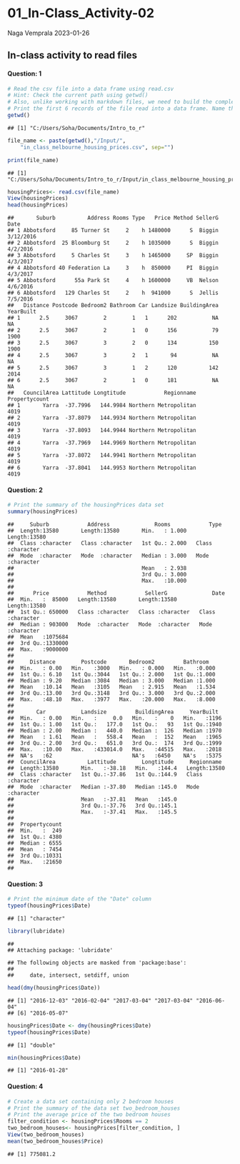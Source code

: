 01_In-Class_Activity-02
================
Naga Vemprala
2023-01-26

## In-class activity to read files

#### Question: 1

``` r
# Read the csv file into a data frame using read.csv 
# Hint: Check the current path using getwd() 
# Also, unlike working with markdown files, we need to build the complete path for the file in order to read the file. 
# Print the first 6 records of the file read into a data frame. Name the data frame as housingPrices
getwd()
```

    ## [1] "C:/Users/Soha/Documents/Intro_to_r"

``` r
file_name <- paste(getwd(),"/Input/",
    "in_class_melbourne_housing_prices.csv", sep="")

print(file_name)
```

    ## [1] "C:/Users/Soha/Documents/Intro_to_r/Input/in_class_melbourne_housing_prices.csv"

``` r
housingPrices<- read.csv(file_name)
View(housingPrices)
head(housingPrices)
```

    ##       Suburb          Address Rooms Type   Price Method SellerG      Date
    ## 1 Abbotsford     85 Turner St     2    h 1480000      S  Biggin 3/12/2016
    ## 2 Abbotsford  25 Bloomburg St     2    h 1035000      S  Biggin  4/2/2016
    ## 3 Abbotsford     5 Charles St     3    h 1465000     SP  Biggin  4/3/2017
    ## 4 Abbotsford 40 Federation La     3    h  850000     PI  Biggin  4/3/2017
    ## 5 Abbotsford      55a Park St     4    h 1600000     VB  Nelson  4/6/2016
    ## 6 Abbotsford   129 Charles St     2    h  941000      S  Jellis  7/5/2016
    ##   Distance Postcode Bedroom2 Bathroom Car Landsize BuildingArea YearBuilt
    ## 1      2.5     3067        2        1   1      202           NA        NA
    ## 2      2.5     3067        2        1   0      156           79      1900
    ## 3      2.5     3067        3        2   0      134          150      1900
    ## 4      2.5     3067        3        2   1       94           NA        NA
    ## 5      2.5     3067        3        1   2      120          142      2014
    ## 6      2.5     3067        2        1   0      181           NA        NA
    ##   CouncilArea Lattitude Longtitude            Regionname Propertycount
    ## 1       Yarra  -37.7996   144.9984 Northern Metropolitan          4019
    ## 2       Yarra  -37.8079   144.9934 Northern Metropolitan          4019
    ## 3       Yarra  -37.8093   144.9944 Northern Metropolitan          4019
    ## 4       Yarra  -37.7969   144.9969 Northern Metropolitan          4019
    ## 5       Yarra  -37.8072   144.9941 Northern Metropolitan          4019
    ## 6       Yarra  -37.8041   144.9953 Northern Metropolitan          4019

#### Question: 2

``` r
# Print the summary of the housingPrices data set  
summary(housingPrices)
```

    ##     Suburb            Address              Rooms            Type          
    ##  Length:13580       Length:13580       Min.   : 1.000   Length:13580      
    ##  Class :character   Class :character   1st Qu.: 2.000   Class :character  
    ##  Mode  :character   Mode  :character   Median : 3.000   Mode  :character  
    ##                                        Mean   : 2.938                     
    ##                                        3rd Qu.: 3.000                     
    ##                                        Max.   :10.000                     
    ##                                                                           
    ##      Price            Method            SellerG              Date          
    ##  Min.   :  85000   Length:13580       Length:13580       Length:13580      
    ##  1st Qu.: 650000   Class :character   Class :character   Class :character  
    ##  Median : 903000   Mode  :character   Mode  :character   Mode  :character  
    ##  Mean   :1075684                                                           
    ##  3rd Qu.:1330000                                                           
    ##  Max.   :9000000                                                           
    ##                                                                            
    ##     Distance        Postcode       Bedroom2         Bathroom    
    ##  Min.   : 0.00   Min.   :3000   Min.   : 0.000   Min.   :0.000  
    ##  1st Qu.: 6.10   1st Qu.:3044   1st Qu.: 2.000   1st Qu.:1.000  
    ##  Median : 9.20   Median :3084   Median : 3.000   Median :1.000  
    ##  Mean   :10.14   Mean   :3105   Mean   : 2.915   Mean   :1.534  
    ##  3rd Qu.:13.00   3rd Qu.:3148   3rd Qu.: 3.000   3rd Qu.:2.000  
    ##  Max.   :48.10   Max.   :3977   Max.   :20.000   Max.   :8.000  
    ##                                                                 
    ##       Car           Landsize         BuildingArea     YearBuilt   
    ##  Min.   : 0.00   Min.   :     0.0   Min.   :    0   Min.   :1196  
    ##  1st Qu.: 1.00   1st Qu.:   177.0   1st Qu.:   93   1st Qu.:1940  
    ##  Median : 2.00   Median :   440.0   Median :  126   Median :1970  
    ##  Mean   : 1.61   Mean   :   558.4   Mean   :  152   Mean   :1965  
    ##  3rd Qu.: 2.00   3rd Qu.:   651.0   3rd Qu.:  174   3rd Qu.:1999  
    ##  Max.   :10.00   Max.   :433014.0   Max.   :44515   Max.   :2018  
    ##  NA's   :62                         NA's   :6450    NA's   :5375  
    ##  CouncilArea          Lattitude        Longtitude     Regionname       
    ##  Length:13580       Min.   :-38.18   Min.   :144.4   Length:13580      
    ##  Class :character   1st Qu.:-37.86   1st Qu.:144.9   Class :character  
    ##  Mode  :character   Median :-37.80   Median :145.0   Mode  :character  
    ##                     Mean   :-37.81   Mean   :145.0                     
    ##                     3rd Qu.:-37.76   3rd Qu.:145.1                     
    ##                     Max.   :-37.41   Max.   :145.5                     
    ##                                                                        
    ##  Propertycount  
    ##  Min.   :  249  
    ##  1st Qu.: 4380  
    ##  Median : 6555  
    ##  Mean   : 7454  
    ##  3rd Qu.:10331  
    ##  Max.   :21650  
    ## 

#### Question: 3

``` r
# Print the minimum date of the "Date" column 
typeof(housingPrices$Date)
```

    ## [1] "character"

``` r
library(lubridate)
```

    ## 
    ## Attaching package: 'lubridate'

    ## The following objects are masked from 'package:base':
    ## 
    ##     date, intersect, setdiff, union

``` r
head(dmy(housingPrices$Date))
```

    ## [1] "2016-12-03" "2016-02-04" "2017-03-04" "2017-03-04" "2016-06-04"
    ## [6] "2016-05-07"

``` r
housingPrices$Date <- dmy(housingPrices$Date)
typeof(housingPrices$Date)
```

    ## [1] "double"

``` r
min(housingPrices$Date)
```

    ## [1] "2016-01-28"

#### Question: 4

``` r
# Create a data set containing only 2 bedroom houses 
# Print the summary of the data set two_bedroom_houses
# Print the average price of the two bedroom houses
filter_condition <- housingPrices$Rooms == 2
two_bedroom_houses<- housingPrices[filter_condition, ]
View(two_bedroom_houses)
mean(two_bedroom_houses$Price)
```

    ## [1] 775081.2
